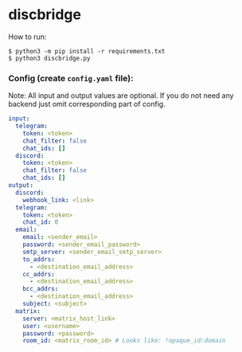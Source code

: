 # discbridge

How to run:
```console
$ python3 -m pip install -r requirements.txt
$ python3 discbridge.py
```

### Config (create `config.yaml` file):

Note: All input and output values are optional.
If you do not need any backend just omit corresponding part of config.

```yaml
input:
  telegram:
    token: <token>
    chat_filter: false
    chat_ids: []
  discord:
    token: <token>
    chat_filter: false
    chat_ids: []
output:
  discord:
    webhook_link: <link>
  telegram:
    token: <token>
    chat_id: 0
  email:
    email: <sender_email>
    password: <sender_email_password>
    smtp_server: <sender_email_smtp_server>
    to_addrs:
      - <destination_email_address>
    cc_addrs:
      - <destination_email_address>
    bcc_addrs:
      - <destination_email_address>
    subject: <subject>
  matrix:
    server: <matrix_host_link>
    user: <username>
    password: <password>
    room_id: <matrix_room_id> # Looks like: !opaque_id:domain
```
